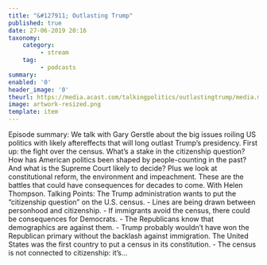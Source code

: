 ```yaml
---
title: "&#127911; Outlasting Trump"
published: true
date: 27-06-2019 20:16
taxonomy:
    category:
         - stream
    tag:
         - podcasts
summary:
enabled: '0'
header_image: '0'
theurl: https://media.acast.com/talkingpolitics/outlastingtrump/media.mp3
image: artwork-resized.png
template: item
---
```

 
Episode summary: We talk with Gary Gerstle about the big issues roiling US politics with likely aftereffects that will long outlast Trump’s presidency. First up: the fight over the census. What’s a stake in the citizenship question? How has American politics been shaped by people-counting in the past? And what is the Supreme Court likely to decide? Plus we look at constitutional reform, the environment and impeachment. These are the battles that could have consequences for decades to come. With Helen Thompson. Talking Points: The Trump administration wants to put the “citizenship question” on the U.S. census. - Lines are being drawn between personhood and citizenship. - If immigrants avoid the census, there could be consequences for Democrats. - The Republicans know that demographics are against them. - Trump probably wouldn’t have won the Republican primary without the backlash against immigration. The United States was the first country to put a census in its constitution. - The census is not connected to citizenship: it’s…
